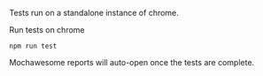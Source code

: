 Tests run on a standalone instance of chrome.

Run tests on chrome
```
npm run test
```


Mochawesome reports will auto-open once the tests are complete.